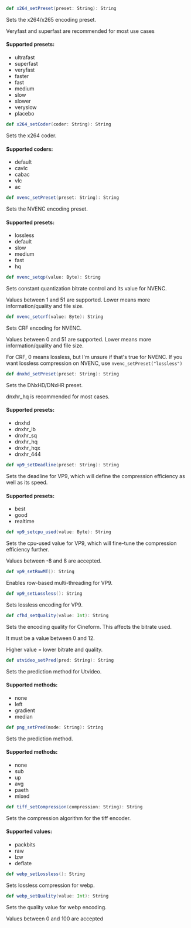 
```scala
def x264_setPreset(preset: String): String
```
Sets the x264/x265 encoding preset.

Veryfast and superfast are recommended for most use cases

#### Supported presets:
* ultrafast
* superfast
* veryfast
* faster
* fast
* medium
* slow
* slower
* veryslow
* placebo

```scala
def x264_setCoder(coder: String): String
```
Sets the x264 coder.

#### Supported coders:
* default
* cavlc
* cabac
* vlc
* ac

```scala
def nvenc_setPreset(preset: String): String
```
Sets the NVENC encoding preset.

#### Supported presets:
* lossless
* default
* slow
* medium
* fast
* hq

```scala
def nvenc_setqp(value: Byte): String
```
Sets constant quantization bitrate control and its value for NVENC.

Values between 1 and 51 are supported. Lower means more information/quality and file size.

```scala
def nvenc_setcrf(value: Byte): String
```
Sets CRF encoding for NVENC.

Values between 0 and 51 are supported. Lower means more information/quality and file size.

For CRF, 0 means lossless, but I'm unsure if that's true for NVENC. If you want lossless compression on NVENC, use ```nvenc_setPreset("lossless")```

```scala
def dnxhd_setPreset(preset: String): String
```
Sets the DNxHD/DNxHR preset.

dnxhr_hq is recommended for most cases.

#### Supported presets:
* dnxhd
* dnxhr_lb
* dnxhr_sq
* dnxhr_hq
* dnxhr_hqx
* dnxhr_444

```scala
def vp9_setDeadline(preset: String): String
```
Sets the deadline for VP9, which will define the compression efficiency as well as its speed.

#### Supported presets:
* best
* good
* realtime

```scala
def vp9_setcpu_used(value: Byte): String
```
Sets the cpu-used value for VP9, which will fine-tune the compression efficiency further.

Values between -8 and 8 are accepted.

```scala
def vp9_setRowMT(): String
```
Enables row-based multi-threading for VP9.

```scala
def vp9_setLossless(): String
```
Sets lossless encoding for VP9.

```scala
def cfhd_setQuality(value: Int): String
```
Sets the encoding quality for Cineform. This affects the bitrate used.

It must be a value between 0 and 12.

Higher value = lower bitrate and quality.

```scala
def utvideo_setPred(pred: String): String
```
Sets the prediction method for Utvideo.

#### Supported methods:
* none
* left
* gradient
* median

```scala
def png_setPred(mode: String): String
```
Sets the prediction method.

#### Supported methods:
* none
* sub
* up
* avg
* paeth
* mixed

```scala
def tiff_setCompression(compression: String): String
```
Sets the compression algorithm for the tiff encoder.

#### Supported values:
* packbits
* raw
* lzw
* deflate

```scala
def webp_setLossless(): String
```
Sets lossless compression for webp.

```scala
def webp_setQuality(value: Int): String
```
Sets the quality value for webp encoding.

Values between 0 and 100 are accepted
